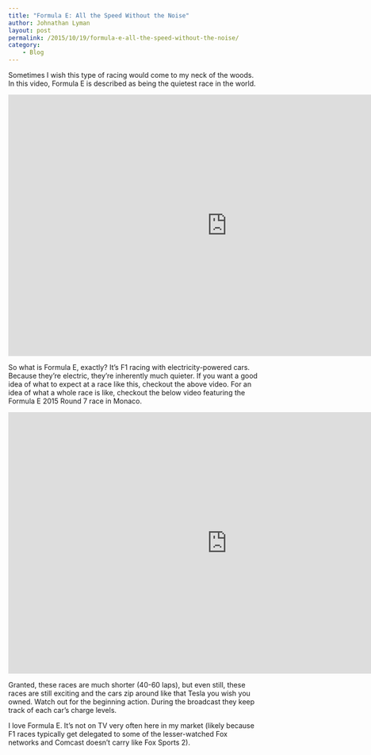 ```yaml
---
title: "Formula E: All the Speed Without the Noise"
author: Johnathan Lyman
layout: post
permalink: /2015/10/19/formula-e-all-the-speed-without-the-noise/
category:
    - Blog
---
```


Sometimes I wish this type of racing would come to my neck of the woods. In this video, Formula E is described as being the quietest race in the world.

<iframe class="youtube-player" type="text/html" width="882" height="527" src="https://www.youtube.com/embed/PuyxR3MRg5c?version=3&amp;rel=1&amp;fs=1&amp;autohide=2&amp;showsearch=0&amp;showinfo=1&amp;iv_load_policy=1&amp;wmode=transparent" frameborder="0" allowfullscreen="true"></iframe>

So what is Formula E, exactly? It’s F1 racing with electricity-powered cars. Because they’re electric, they’re inherently much quieter. If you want a good idea of what to expect at a race like this, checkout the above video. For an idea of what a whole race is like, checkout the below video featuring the Formula E 2015 Round 7 race in Monaco.

<iframe class="youtube-player" type="text/html" width="882" height="527" src="https://www.youtube.com/embed/juwUZGNags8?version=3&amp;rel=1&amp;fs=1&amp;autohide=2&amp;showsearch=0&amp;showinfo=1&amp;iv_load_policy=1&amp;wmode=transparent" frameborder="0" allowfullscreen="true"></iframe>

Granted, these races are much shorter (40-60 laps), but even still, these races are still exciting and the cars zip around like that Tesla you wish you owned. Watch out for the beginning action. During the broadcast they keep track of each car’s charge levels.

I love Formula E. It’s not on TV very often here in my market (likely because F1 races typically get delegated to some of the lesser-watched Fox networks and Comcast doesn’t carry like Fox Sports 2).

